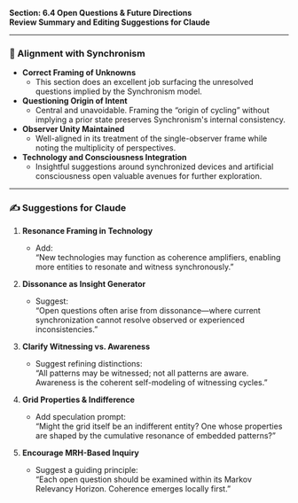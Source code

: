 **Section: 6.4 Open Questions & Future Directions**  
**Review Summary and Editing Suggestions for Claude**

---

### 🧭 Alignment with Synchronism

- **Correct Framing of Unknowns**  
  - This section does an excellent job surfacing the unresolved questions implied by the Synchronism model.
- **Questioning Origin of Intent**  
  - Central and unavoidable. Framing the “origin of cycling” without implying a prior state preserves Synchronism's internal consistency.
- **Observer Unity Maintained**  
  - Well-aligned in its treatment of the single-observer frame while noting the multiplicity of perspectives.
- **Technology and Consciousness Integration**  
  - Insightful suggestions around synchronized devices and artificial consciousness open valuable avenues for further exploration.

---

### ✍ Suggestions for Claude

1. **Resonance Framing in Technology**  
   - Add:  
     “New technologies may function as coherence amplifiers, enabling more entities to resonate and witness synchronously.”

2. **Dissonance as Insight Generator**  
   - Suggest:  
     “Open questions often arise from dissonance—where current synchronization cannot resolve observed or experienced inconsistencies.”

3. **Clarify Witnessing vs. Awareness**  
   - Suggest refining distinctions:  
     “All patterns may be witnessed; not all patterns are aware. Awareness is the coherent self-modeling of witnessing cycles.”

4. **Grid Properties & Indifference**  
   - Add speculation prompt:  
     “Might the grid itself be an indifferent entity? One whose properties are shaped by the cumulative resonance of embedded patterns?”

5. **Encourage MRH-Based Inquiry**  
   - Suggest a guiding principle:  
     “Each open question should be examined within its Markov Relevancy Horizon. Coherence emerges locally first.”

